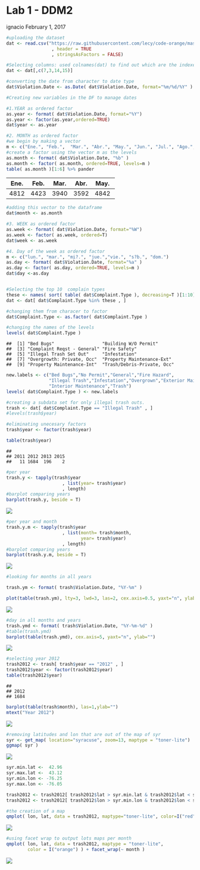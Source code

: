Lab 1 - DDM2
================
ignacio
February 1, 2017

``` r
#uploading the dataset
dat <- read.csv("https://raw.githubusercontent.com/lecy/code-orange/master/data/code%20violations.csv"
                 , header = TRUE
                 , stringsAsFactors = FALSE)

#Selecting columns: used colnames(dat) to find out which are the indexes i need
dat <- dat[,c(7,3,14,15)]

#converting the date from character to date type
dat$Violation.Date <- as.Date( dat$Violation.Date, format="%m/%d/%Y" )

#Creating new variables in the DF to manage dates

#1.YEAR as ordered factor
as.year <- format( dat$Violation.Date, format="%Y")
as.year <- factor(as.year,ordered=TRUE)
dat$year <- as.year

#2. MONTH as ordered factor
#we begin by making a vector 
m <- c("Ene.", "Feb.",  "Mar.", "Abr.", "May.", "Jun.", "Jul.", "Ago.", "Set.", "Oct.", "Nov.", "Dic.")
#create a factor using the vector m as the levels
as.month <- format( dat$Violation.Date, "%b" )
as.month <- factor( as.month, ordered=TRUE, levels=m )
table( as.month )[1:6] %>% pander
```

<table style="width:58%;">
<colgroup>
<col width="9%" />
<col width="9%" />
<col width="9%" />
<col width="9%" />
<col width="9%" />
<col width="9%" />
</colgroup>
<thead>
<tr class="header">
<th align="center">Ene.</th>
<th align="center">Feb.</th>
<th align="center">Mar.</th>
<th align="center">Abr.</th>
<th align="center">May.</th>
<th align="center">Jun.</th>
</tr>
</thead>
<tbody>
<tr class="odd">
<td align="center">4812</td>
<td align="center">4423</td>
<td align="center">3940</td>
<td align="center">3592</td>
<td align="center">4842</td>
<td align="center">5021</td>
</tr>
</tbody>
</table>

``` r
#adding this vector to the dataframe
dat$month <- as.month

#3. WEEK as ordered factor
as.week <- format( dat$Violation.Date, format="%W")
as.week <- factor( as.week, ordered=T)
dat$week <- as.week

#4. Day of the week as ordered factor
m <- c("lun.", "mar.", "mi?.", "jue.","vie.", "s?b.", "dom.")
as.day <- format( dat$Violation.Date, format="%a" )
as.day <- factor( as.day, ordered=TRUE, levels=m )
dat$day <-as.day


#Selecting the top 10  complain types
these <- names( sort( table( dat$Complaint.Type ), decreasing=T )[1:10] )
dat <- dat[ dat$Complaint.Type %in% these , ]

#changing them from characer to factor
dat$Complaint.Type <- as.factor( dat$Complaint.Type )

#changing the names of the levels
levels( dat$Complaint.Type )
```

    ##  [1] "Bed Bugs"                  "Building W/O Permit"      
    ##  [3] "Complaint Reqst - General" "Fire Safety"              
    ##  [5] "Illegal Trash Set Out"     "Infestation"              
    ##  [7] "Overgrowth: Private, Occ"  "Property Maintenance-Ext" 
    ##  [9] "Property Maintenance-Int"  "Trash/Debris-Private, Occ"

``` r
new.labels <- c("Bed Bugs","No Permit","General","Fire Hazard",
                "Illegal Trash","Infestation","Overgrown","Exterior Maintenance",
                "Interior Maintenance","Trash")
levels( dat$Complaint.Type ) <- new.labels
```

``` r
#creating a subdata set for only illegal trash outs.
trash <- dat[ dat$Complaint.Type == "Illegal Trash" , ]
#levels(trash$year)

#eliminating unecesary factors
trash$year <- factor(trash$year)

table(trash$year)
```

    ## 
    ## 2011 2012 2013 2015 
    ##   11 1684  196    2

``` r
#per year
trash.y <- tapply(trash$year
                     , list(year= trash$year)
                     , length)
#barplot comparing years
barplot(trash.y, beside = T)
```

![](lab1_Ignacio_files/figure-markdown_github/unnamed-chunk-3-1.png)

``` r
#per year and month
trash.y.m <- tapply(trash$year
                     , list(month= trash$month, 
                            year= trash$year)
                     , length)
#barplot comparing years
barplot(trash.y.m, beside = T)
```

![](lab1_Ignacio_files/figure-markdown_github/unnamed-chunk-3-2.png)

``` r
#looking for months in all years

trash.ym <- format( trash$Violation.Date, "%Y-%m" )

plot(table(trash.ym), lty=3, lwd=3, las=2, cex.axis=0.5, yaxt="n", ylab="")
```

![](lab1_Ignacio_files/figure-markdown_github/unnamed-chunk-3-3.png)

``` r
#day in all months and years
trash.ymd <- format( trash$Violation.Date, "%Y-%m-%d" )
#table(trash.ymd)
barplot(table(trash.ymd), cex.axis=5, yaxt="n", ylab="")
```

![](lab1_Ignacio_files/figure-markdown_github/unnamed-chunk-3-4.png)

``` r
#selecting year 2012
trash2012 <- trash[ trash$year == "2012" , ]
trash2012$year <- factor(trash2012$year)
table(trash2012$year)
```

    ## 
    ## 2012 
    ## 1684

``` r
barplot(table(trash$month), las=1,ylab="")
mtext("Year 2012")
```

![](lab1_Ignacio_files/figure-markdown_github/unnamed-chunk-3-5.png)

``` r
#removing latitudes and lon that are out of the map of syr
syr <- get_map( location="syracuse", zoom=13, maptype = "toner-lite")
ggmap( syr ) 
```

![](lab1_Ignacio_files/figure-markdown_github/unnamed-chunk-3-6.png)

``` r
syr.min.lat <-  42.96
syr.max.lat <-  43.12
syr.min.lon <- -76.25
syr.max.lon <- -76.05

trash2012 <- trash2012[ trash2012$lat > syr.min.lat & trash2012$lat < syr.max.lat , ]
trash2012 <- trash2012[ trash2012$lon > syr.min.lon & trash2012$lon < syr.max.lon , ]

#the creation of a map
qmplot( lon, lat, data = trash2012, maptype="toner-lite", color=I("red"), alpha=0.3 ) + theme(legend.position="none")
```

![](lab1_Ignacio_files/figure-markdown_github/unnamed-chunk-3-7.png)

``` r
#using facet wrap to output lots maps per month
qmplot( lon, lat, data = trash2012, maptype = "toner-lite", 
        color = I("orange") ) + facet_wrap(~ month )
```

![](lab1_Ignacio_files/figure-markdown_github/unnamed-chunk-3-8.png)
